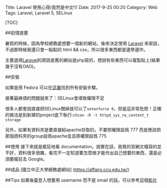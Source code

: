 Title: Laravel 使用心得(竟然是中文!!)
Date: 2017-9-25 00:20
Category: Web
Tags: Laravel, Laravel 5, SELinux

[TOC]

##前情提要

暑假的時候，因為學校總務處想要一個新的網站，後來決定使用  [Laravel](https://laravel.com/) 來架設，不過那時候我還只會一點點的 html && css，所以很多東西都是邊學邊作。

主要選用[Laravel](https://laravel.com/)的原因是舊的網站是php寫的，想說有些東西可以複製貼上(結果幾乎沒有OAO)。

##安裝

如果是用 Fedora 可以在[這裏](https://developer.fedoraproject.org/start/sw/web-app/laravel5.html)找到所有安裝步驟。

接著最麻煩的問題就來了：SELinux會導致權限不足

很多人都會說直接把SELinux關掉就可以了`setenforce 0`，但是這非常危險！正確的做法是到新建的project底下執行:`chcon -R -t httpd_sys_rw_content_t storage`

另外，如果有資料夾是要直接給apache存取的，不要把權限設爲 777 而是應該把那個資料夾的group設爲apache並且將權限設爲 775

##使用
接下來就是瘋狂地看 documentation。說實在話，我覺的官網文檔寫的並不好，資料很多很雜，看完不一定知道要怎麼做才能作出自己想要的東西，還是必須要瘋狂去 Google。

##成品
[國立中正大學總務處網站] (https://affairs.ccu.edu.tw/)

##Tips
如果後臺登入想要用 username 而不是 email 的話，可以參考這個[影片](https://www.youtube.com/watch?v=jAJZO3LurOU&lc=z13rungrysiav1pfn23pujoxhmr4i12tm.1480351316314888)
